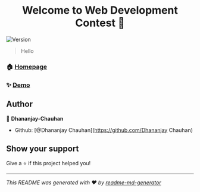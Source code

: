 <h1 align="center">Welcome to Web Development Contest 👋</h1>
<p>
  <img alt="Version" src="https://img.shields.io/badge/version-First-blue.svg?cacheSeconds=2592000" />
</p>

> Hello

### 🏠 [Homepage](https://dhananjay-chauhan.github.io/Contest/#)

### ✨ [Demo](https://dhananjay-chauhan.github.io/Contest/#)

## Author

👤 **Dhananjay-Chauhan**

* Github: [@Dhananjay Chauhan](https://github.com/Dhananjay Chauhan)

## Show your support

Give a ⭐️ if this project helped you!

***
_This README was generated with ❤️ by [readme-md-generator](https://github.com/kefranabg/readme-md-generator)_


